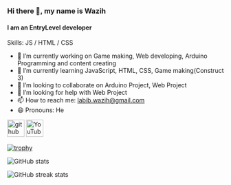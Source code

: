 ### Hi there 👋, my name is Wazih
#### I am an EntryLevel developer


Skills:  JS / HTML / CSS

- 🔭 I’m currently working on Game making, Web developing, Arduino Programming and content creating 
- 🌱 I’m currently learning JavaScript, HTML, CSS, Game making(Construct 3)  
- 👯 I’m looking to collaborate on Arduino Project, Web Project 
- 🤔 I’m looking for help with Web Project 
- 📫 How to reach me: labib.wazih@gmail.com 
- 😄 Pronouns: He 


[<img src='https://cdn.jsdelivr.net/npm/simple-icons@3.0.1/icons/github.svg' alt='github' height='40'>](https://github.com/labibwazih)  [<img src='https://cdn.jsdelivr.net/npm/simple-icons@3.0.1/icons/youtube.svg' alt='YouTube' height='40'>](https://www.youtube.com/channel/@wazihtv)  

[![trophy](https://github-profile-trophy.vercel.app/?username=labibwazih)](https://github.com/ryo-ma/github-profile-trophy)

![GitHub stats](https://github-readme-stats.vercel.app/api?username=labibwazih&show_icons=true)  

![GitHub streak stats](https://streak-stats.demolab.com/?user=labibwazih)  







